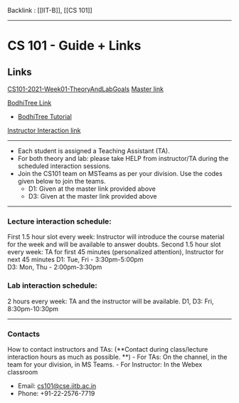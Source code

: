 Backlink : [[IIT-B]], [[CS 101]]

---

# CS 101 - Guide + Links
## Links
[CS101-2021-Week01-TheoryAndLabGoals](https://cs101.bodhi.cse.iitb.ac.in/media/uploads/documents/CS101-2021-Week01-TheoryAndLabGoals_qfHNrxR.pdf)
[Master link](https://bit.ly/cs101-2021)

[BodhiTree Link](https://cs101.bodhi.cse.iitb.ac.in/)
- [BodhiTree Tutorial](https://docs.google.com/presentation/d/1TrHpB24Yh9dcSCLBxrgs4iQb_sWQF27U5a25WByhWSw/edit#slide=id.p)

[Instructor Interaction link](https://kaksha.webex.com/meet/cs101-2021)

---

- Each student is assigned a Teaching Assistant (TA). 
- For both theory and lab: please take HELP from instructor/TA during the scheduled interaction sessions. 
- Join the CS101 team on MSTeams as per your division. Use the codes given below to join the teams. 
    - D1: Given at the master link provided above 
    - D3: Given at the master link provided above

---

### Lecture interaction schedule: 
   First 1.5 hour slot every week: Instructor will introduce the course material for the week and will be available to answer doubts. 
   Second 1.5 hour slot every week: TA for first 45 minutes (personalized attention), Instructor for next 45 minutes
   D1: Tue, Fri - 3:30pm-5:00pm  
   D3: Mon, Thu - 2:00pm-3:30pm

### Lab interaction schedule:  
   2 hours every week: TA and the instructor will be available.
   D1, D3: Fri, 8:30pm-10:30pm

---
### Contacts
   How to contact instructors and TAs:  (**Contact during class/lecture interaction hours as much as possible. **)
        - For TAs: On the channel, in the team for your division, in MS Teams. 
        - For Instructor: In the Webex classroom
   - Email: cs101@cse.iitb.ac.in 
   - Phone: +91-22-2576-7719
